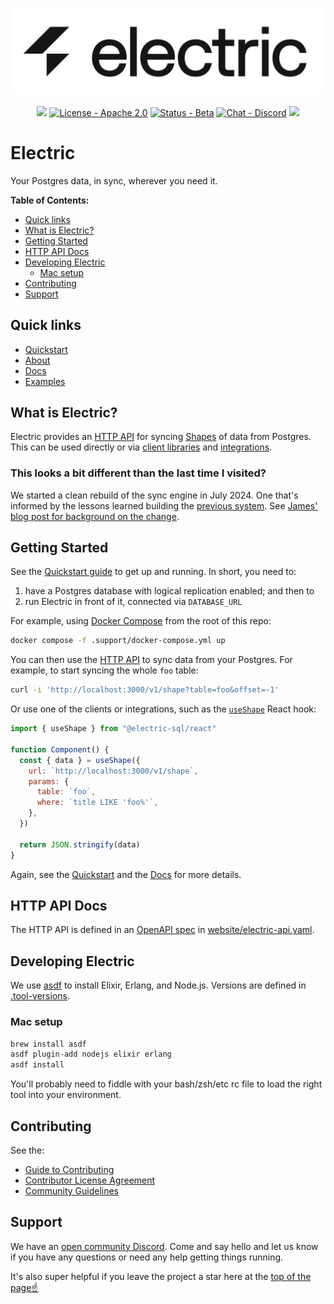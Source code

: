 <p align="center">
  <a href="https://electric-sql.com" target="_blank">
    <picture>
      <source media="(prefers-color-scheme: dark)"
          srcset="https://raw.githubusercontent.com/electric-sql/meta/main/identity/ElectricSQL-logo-next.svg"
      />
      <source media="(prefers-color-scheme: light)"
          srcset="https://raw.githubusercontent.com/electric-sql/meta/main/identity/ElectricSQL-logo-black.svg"
      />
      <img alt="ElectricSQL logo"
          src="https://raw.githubusercontent.com/electric-sql/meta/main/identity/ElectricSQL-logo-black.svg"
      />
    </picture>
  </a>
</p>

<p align="center">
  <a href="https://github.com/electric-sql/electric/actions"><img src="https://github.com/electric-sql/electric/actions/workflows/elixir_tests.yml/badge.svg"></a>
  <a href="https://github.com/electric-sql/electric/blob/main/LICENSE"><img src="https://img.shields.io/badge/license-Apache_2.0-green" alt="License - Apache 2.0"></a>
  <a href="https://github.com/electric-sql/electric-n
  ext/milestones"><img src="https://img.shields.io/badge/status-beta-orange" alt="Status - Beta"></a>
  <a href="https://discord.electric-sql.com"><img src="https://img.shields.io/discord/933657521581858818?color=5969EA&label=discord" alt="Chat - Discord"></a>
  <a href="https://x.com/ElectricSQL" target="_blank"><img src="https://img.shields.io/twitter/follow/ElectricSQL.svg?style=social&label=Follow @ElectricSQL"></a>
</p>

# Electric <!-- omit in toc -->

Your Postgres data, in sync, wherever you need it.

**Table of Contents:**

- [Quick links](#quick-links)
- [What is Electric?](#what-is-electric)
- [Getting Started](#getting-started)
- [HTTP API Docs](#http-api-docs)
- [Developing Electric](#developing-electric)
  - [Mac setup](#mac-setup)
- [Contributing](#contributing)
- [Support](#support)

## Quick links

- [Quickstart](https://electric-sql.com/docs/quickstart)
- [About](https://electric-sql.com/about)
- [Docs](https://electric-sql.com/docs)
- [Examples](./examples)

## What is Electric?

Electric provides an [HTTP API](https://electric-sql.com/docs/api/http) for syncing [Shapes](https://electric-sql.com/docs/guides/shapes) of data from Postgres. This can be used directly or via [client libraries](https://electric-sql.com/docs/api/clients/typescript) and [integrations](https://electric-sql.com/docs/api/integrations/react).

### This looks a bit different than the last time I visited? <!-- omit in toc -->

We started a clean rebuild of the sync engine in July 2024. One that's informed by the lessons learned building the [previous system](https://github.com/electric-sql/electric-old). See
[James' blog post for background on the change](https://electric-sql.com/blog/2024/07/17/electric-next).

## Getting Started

See the [Quickstart guide](https://electric-sql.com/docs/quickstart) to get up and running. In short, you need to:

1. have a Postgres database with logical replication enabled; and then to
2. run Electric in front of it, connected via `DATABASE_URL`

For example, using [Docker Compose](https://docs.docker.com/compose/) from the root of this repo:

```sh
docker compose -f .support/docker-compose.yml up
```

You can then use the [HTTP API](https://electric-sql.com/docs/api/http) to sync data from your Postgres. For example, to start syncing the whole `foo` table:

```sh
curl -i 'http://localhost:3000/v1/shape?table=foo&offset=-1'
```

Or use one of the clients or integrations, such as the [`useShape`](https://electric-sql.com/docs/api/integrations/react) React hook:

```jsx
import { useShape } from "@electric-sql/react"

function Component() {
  const { data } = useShape({
    url: `http://localhost:3000/v1/shape`,
    params: {
      table: `foo`,
      where: `title LIKE 'foo%'`,
    },
  })

  return JSON.stringify(data)
}
```

Again, see the [Quickstart](https://electric-sql.com/docs/quickstart) and the [Docs](https://electric-sql.com) for more details.

## HTTP API Docs

The HTTP API is defined in an [OpenAPI spec](https://swagger.io/specification/) in [website/electric-api.yaml](./website/electric-api.yaml).

## Developing Electric

We use [asdf](https://asdf-vm.com/) to install Elixir, Erlang, and Node.js. Versions are defined in [.tool-versions](.tool-versions).

### Mac setup

```sh
brew install asdf
asdf plugin-add nodejs elixir erlang
asdf install
```

You'll probably need to fiddle with your bash/zsh/etc rc file to load the right tool into your environment.

## Contributing

See the:

- [Guide to Contributing](https://github.com/electric-sql/electric/blob/main/CONTRIBUTING.md)
- [Contributor License Agreement](https://github.com/electric-sql/electric/blob/main/CLA.md)
- [Community Guidelines](https://github.com/electric-sql/electric/blob/main/CODE_OF_CONDUCT.md)

## Support

We have an [open community Discord](https://discord.electric-sql.com). Come and say hello and let us know if you have any questions or need any help getting things running.

It's also super helpful if you leave the project a star here at the [top of the page☝️](#start-of-content)
